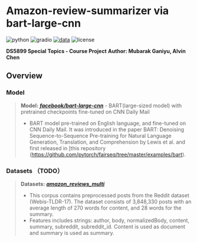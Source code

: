 # Amazon-review-summarizer via bart-large-cnn

![python](https://img.shields.io/badge/Python-3.9.0%2B-blue)
![gradio](https://img.shields.io/badge/Gradio-Gradio%20app-red)
[![data](https://img.shields.io/badge/Hugging%20Face-%20Datasets%3A%20Amazon%20Review-yellow)](https://huggingface.co/mabrouk/reddit-summarizer-bart)
![license](https://img.shields.io/badge/license-MIT-lightgreen)

**DS5899 Special Topics  - Course Project** 
**Author: Mubarak Ganiyu, Alvin Chen**

## Overview
### Model
> **Model:** **[_facebook/bart-large-cnn_](https://huggingface.co/facebook/bart-large-cnn?text=The+tower+is+324+metres+%281%2C063+ft%29+tall%2C+about+the+same+height+as+an+81-storey+building%2C+and+the+tallest+structure+in+Paris.+Its+base+is+square%2C+measuring+125+metres+%28410+ft%29+on+each+side.+During+its+construction%2C+the+Eiffel+Tower+surpassed+the+Washington+Monument+to+become+the+tallest+man-made+structure+in+the+world%2C+a+title+it+held+for+41+years+until+the+Chrysler+Building+in+New+York+City+was+finished+in+1930.+It+was+the+first+structure+to+reach+a+height+of+300+metres.+Due+to+the+addition+of+a+broadcasting+aerial+at+the+top+of+the+tower+in+1957%2C+it+is+now+taller+than+the+Chrysler+Building+by+5.2+metres+%2817+ft%29.+Excluding+transmitters%2C+the+Eiffel+Tower+is+the+second+tallest+free-standing+structure+in+France+after+the+Millau+Viaduct.)** - BART(large-sized model) with pretrained checkpoints fine-tuned on CNN Daily Mail
> - BART model pre-trained on English language, and fine-tuned on CNN Daily Mail. It was introduced in the paper BART: Denoising Sequence-to-Sequence Pre-training for Natural Language Generation, Translation, and Comprehension by Lewis et al. and first released in [this repository (https://github.com/pytorch/fairseq/tree/master/examples/bart).

### Datasets （TODO）
> **Datasets:** **[_amazon_reviews_multi_](https://huggingface.co/datasets/amazon_reviews_multi)**
> - This corpus contains preprocessed posts from the Reddit dataset (Webis-TLDR-17). The dataset consists of 3,848,330 posts with an average length of 270 words for content, and 28 words for the summary.
> - Features includes strings: author, body, normalizedBody, content, summary, subreddit, subreddit_id. Content is used as document and summary is used as summary.



